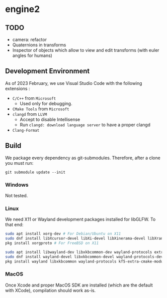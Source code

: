 # engine2

## TODO

- camera: refactor
- Quaternions in transforms
- Inspector of objects which allow to view and edit transforms (with euler angles for humans)

## Development Environment

As of 2023 February, we use Visual Studio Code with the following extensions :

- `C/C++` from `Microsoft`
  - Used only for debugging.
- `CMake Tools` from `Microsoft`
- `clangd` from `LLVM`
  - Accept to disable Intellisense
  - Run `clangd: download language server` to have a proper clangd
- `Clang-Format`

## Build

We package every dependency as git-submodules. Therefore, after a clone you must run:

`git submodule update --init`

### Windows

Not tested.

### Linux

We need X11 or Wayland development packages installed for libGLFW. To that end:

```bash
sudo apt install xorg-dev # For Debian/Ubuntu on X11
sudo dnf install libXcursor-devel libXi-devel libXinerama-devel libXrandr-devel # For Fedora and derivatives on X11
pkg install xorgproto # For FreeBSD on X11

sudo apt install libwayland-dev libxkbcommon-dev wayland-protocols extra-cmake-modules # For Debian/Ubuntu on Wayland
sudo dnf install wayland-devel libxkbcommon-devel wayland-protocols-devel extra-cmake-modules # For Fedora and derivatives on Wayland
pkg install wayland libxkbcommon wayland-protocols kf5-extra-cmake-modules # For FreeBSD on Wayland
```

### MacOS

Once Xcode and proper MacOS SDK are installed (which are the default with XCode), compilation should work as-is.
